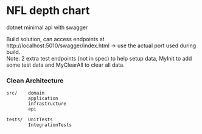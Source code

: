 # NFL depth chart
dotnet minimal api with swagger

Build solution, can access endpoints at http://localhost:5010/swagger/index.html  -> use the actual port used during build.  
Note: 2 extra test endpoints (not in spec) to help setup data, MyInit to add some test data and MyClearAll to clear all data.




### Clean Architecture

```
src/    domain  
        application  
        infrastructure  
        api  

tests/  UnitTests  
        IntegrationTests
```
